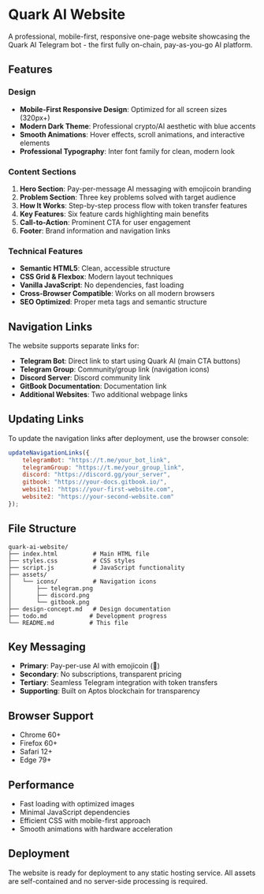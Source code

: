 # Quark AI Website

A professional, mobile-first, responsive one-page website showcasing the Quark AI Telegram bot - the first fully on-chain, pay-as-you-go AI platform.

## Features

### Design
- **Mobile-First Responsive Design**: Optimized for all screen sizes (320px+)
- **Modern Dark Theme**: Professional crypto/AI aesthetic with blue accents
- **Smooth Animations**: Hover effects, scroll animations, and interactive elements
- **Professional Typography**: Inter font family for clean, modern look

### Content Sections
1. **Hero Section**: Pay-per-message AI messaging with emojicoin branding
2. **Problem Section**: Three key problems solved with target audience
3. **How It Works**: Step-by-step process flow with token transfer features
4. **Key Features**: Six feature cards highlighting main benefits
5. **Call-to-Action**: Prominent CTA for user engagement
6. **Footer**: Brand information and navigation links

### Technical Features
- **Semantic HTML5**: Clean, accessible structure
- **CSS Grid & Flexbox**: Modern layout techniques
- **Vanilla JavaScript**: No dependencies, fast loading
- **Cross-Browser Compatible**: Works on all modern browsers
- **SEO Optimized**: Proper meta tags and semantic structure

## Navigation Links

The website supports separate links for:
- **Telegram Bot**: Direct link to start using Quark AI (main CTA buttons)
- **Telegram Group**: Community/group link (navigation icons)
- **Discord Server**: Discord community link
- **GitBook Documentation**: Documentation link
- **Additional Websites**: Two additional webpage links

## Updating Links

To update the navigation links after deployment, use the browser console:

```javascript
updateNavigationLinks({
    telegramBot: "https://t.me/your_bot_link",
    telegramGroup: "https://t.me/your_group_link", 
    discord: "https://discord.gg/your_server",
    gitbook: "https://your-docs.gitbook.io/",
    website1: "https://your-first-website.com",
    website2: "https://your-second-website.com"
});
```

## File Structure

```
quark-ai-website/
├── index.html          # Main HTML file
├── styles.css          # CSS styles
├── script.js           # JavaScript functionality
├── assets/
│   └── icons/          # Navigation icons
│       ├── telegram.png
│       ├── discord.png
│       └── gitbook.png
├── design-concept.md   # Design documentation
├── todo.md            # Development progress
└── README.md          # This file
```

## Key Messaging

- **Primary**: Pay-per-use AI with emojicoin (📒)
- **Secondary**: No subscriptions, transparent pricing
- **Tertiary**: Seamless Telegram integration with token transfers
- **Supporting**: Built on Aptos blockchain for transparency

## Browser Support

- Chrome 60+
- Firefox 60+
- Safari 12+
- Edge 79+

## Performance

- Fast loading with optimized images
- Minimal JavaScript dependencies
- Efficient CSS with mobile-first approach
- Smooth animations with hardware acceleration

## Deployment

The website is ready for deployment to any static hosting service. All assets are self-contained and no server-side processing is required.

